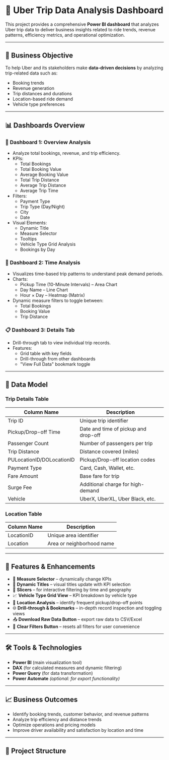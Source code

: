 # 🚕 Uber Trip Data Analysis Dashboard

This project provides a comprehensive **Power BI dashboard** that analyzes Uber trip data to deliver business insights related to ride trends, revenue patterns, efficiency metrics, and operational optimization.

---

## 📌 Business Objective

To help Uber and its stakeholders make **data-driven decisions** by analyzing trip-related data such as:
- Booking trends
- Revenue generation
- Trip distances and durations
- Location-based ride demand
- Vehicle type preferences

---

## 📊 Dashboards Overview

### 📁 **Dashboard 1: Overview Analysis**
- Analyze total bookings, revenue, and trip efficiency.
- KPIs:
  - Total Bookings
  - Total Booking Value
  - Average Booking Value
  - Total Trip Distance
  - Average Trip Distance
  - Average Trip Time
- Filters:
  - Payment Type
  - Trip Type (Day/Night)
  - City
  - Date
- Visual Elements:
  - Dynamic Title
  - Measure Selector
  - Tooltips
  - Vehicle Type Grid Analysis
  - Bookings by Day

### 📍 **Dashboard 2: Time Analysis**
- Visualizes time-based trip patterns to understand peak demand periods.
- Charts:
  - Pickup Time (10-Minute Intervals) – Area Chart
  - Day Name – Line Chart
  - Hour × Day – Heatmap (Matrix)
- Dynamic measure filters to toggle between:
  - Total Bookings
  - Booking Value
  - Trip Distance

### 📋 **Dashboard 3: Details Tab**
- Drill-through tab to view individual trip records.
- Features:
  - Grid table with key fields
  - Drill-through from other dashboards
  - "View Full Data" bookmark toggle

---

## 📂 Data Model

### **Trip Details Table**
| Column Name        | Description |
|--------------------|-------------|
| Trip ID            | Unique trip identifier |
| Pickup/Drop-off Time | Date and time of pickup and drop-off |
| Passenger Count    | Number of passengers per trip |
| Trip Distance      | Distance covered (miles) |
| PULocationID/DOLocationID | Pickup/Drop-off location codes |
| Payment Type       | Card, Cash, Wallet, etc. |
| Fare Amount        | Base fare for trip |
| Surge Fee          | Additional charge for high-demand |
| Vehicle            | UberX, UberXL, Uber Black, etc. |

### **Location Table**
| Column Name | Description |
|-------------|-------------|
| LocationID  | Unique area identifier |
| Location    | Area or neighborhood name |

---

## 🚀 Features & Enhancements

- 📌 **Measure Selector** – dynamically change KPIs
- 🧭 **Dynamic Titles** – visual titles update with KPI selection
- 🔎 **Slicers** – for interactive filtering by time and geography
- 📈 **Vehicle Type Grid View** – KPI breakdown by vehicle type
- 📍 **Location Analysis** – identify frequent pickup/drop-off points
- 🌐 **Drill-through & Bookmarks** – in-depth record inspection and toggling views
- 📤 **Download Raw Data Button** – export raw data to CSV/Excel
- 🔄 **Clear Filters Button** – resets all filters for user convenience

---

## 🛠 Tools & Technologies

- **Power BI** (main visualization tool)
- **DAX** (for calculated measures and dynamic filtering)
- **Power Query** (for data transformation)
- **Power Automate** *(optional: for export functionality)*

---

## 📈 Business Outcomes

- Identify booking trends, customer behavior, and revenue patterns
- Analyze trip efficiency and distance trends
- Optimize operations and pricing models
- Improve driver availability and satisfaction by location and time

---

## 📁 Project Structure

